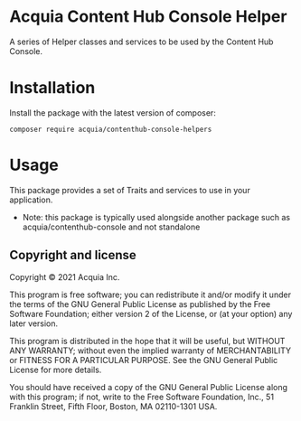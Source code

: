 # Acquia Content Hub Console Helper
A series of Helper classes and services to be used by the Content Hub Console.

# Installation
Install the package with the latest version of composer:

    composer require acquia/contenthub-console-helpers
    
# Usage
This package provides a set of Traits and services to use in your application. 

- Note: this package is typically used alongside another package such as acquia/contenthub-console and not standalone

## Copyright and license

Copyright &copy; 2021 Acquia Inc.

This program is free software; you can redistribute it and/or modify
it under the terms of the GNU General Public License as published by
the Free Software Foundation; either version 2 of the License, or
(at your option) any later version.

This program is distributed in the hope that it will be useful,
but WITHOUT ANY WARRANTY; without even the implied warranty of
MERCHANTABILITY or FITNESS FOR A PARTICULAR PURPOSE.  See the
GNU General Public License for more details.

You should have received a copy of the GNU General Public License along
with this program; if not, write to the Free Software Foundation, Inc.,
51 Franklin Street, Fifth Floor, Boston, MA 02110-1301 USA.
